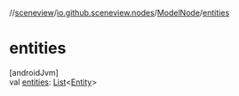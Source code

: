 //[sceneview](../../../index.md)/[io.github.sceneview.nodes](../index.md)/[ModelNode](index.md)/[entities](entities.md)

# entities

[androidJvm]\
val [entities](entities.md): [List](https://kotlinlang.org/api/latest/jvm/stdlib/kotlin.collections/-list/index.html)&lt;[Entity](../../io.github.sceneview/index.md#1934583341%2FClasslikes%2F-1571379623)&gt;
